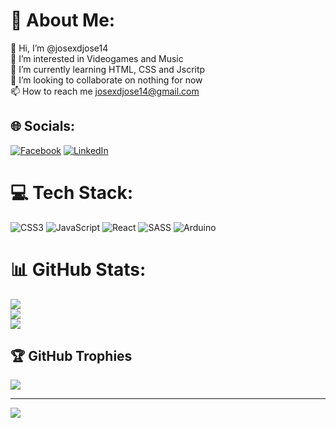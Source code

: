 # 💫 About Me:
👋 Hi, I’m @josexdjose14<br>👀 I’m interested in Videogames and Music<br>🌱 I’m currently learning HTML, CSS and Jscritp<br>💞️ I’m looking to collaborate on nothing for now<br>📫 How to reach me josexdjose14@gmail.com


## 🌐 Socials:
[![Facebook](https://img.shields.io/badge/Facebook-%231877F2.svg?logo=Facebook&logoColor=white)](https://facebook.com/https://www.facebook.com/joseXDjose14/) [![LinkedIn](https://img.shields.io/badge/LinkedIn-%230077B5.svg?logo=linkedin&logoColor=white)](https://linkedin.com/in/https://co.linkedin.com/in/josexdjose14) 

# 💻 Tech Stack:
![CSS3](https://img.shields.io/badge/css3-%231572B6.svg?style=for-the-badge&logo=css3&logoColor=white) ![JavaScript](https://img.shields.io/badge/javascript-%23323330.svg?style=for-the-badge&logo=javascript&logoColor=%23F7DF1E) ![React](https://img.shields.io/badge/react-%2320232a.svg?style=for-the-badge&logo=react&logoColor=%2361DAFB) ![SASS](https://img.shields.io/badge/SASS-hotpink.svg?style=for-the-badge&logo=SASS&logoColor=white) ![Arduino](https://img.shields.io/badge/-Arduino-00979D?style=for-the-badge&logo=Arduino&logoColor=white)
# 📊 GitHub Stats:
![](https://github-readme-stats.vercel.app/api?username=josexdjose14&theme=blueberry&hide_border=false&include_all_commits=false&count_private=false)<br/>
![](https://github-readme-streak-stats.herokuapp.com/?user=josexdjose14&theme=blueberry&hide_border=false)<br/>
![](https://github-readme-stats.vercel.app/api/top-langs/?username=josexdjose14&theme=blueberry&hide_border=false&include_all_commits=false&count_private=false&layout=compact)

## 🏆 GitHub Trophies
![](https://github-profile-trophy.vercel.app/?username=josexdjose14&theme=radical&no-frame=false&no-bg=true&margin-w=4)

---
[![](https://visitcount.itsvg.in/api?id=josexdjose14&icon=0&color=6)](https://visitcount.itsvg.in)

<!-- Proudly created with GPRM ( https://gprm.itsvg.in ) -->

<!---
josexdjose14/josexdjose14 is a ✨ special ✨ repository because its `README.md` (this file) appears on your GitHub profile.
You can click the Preview link to take a look at your changes.
--->
